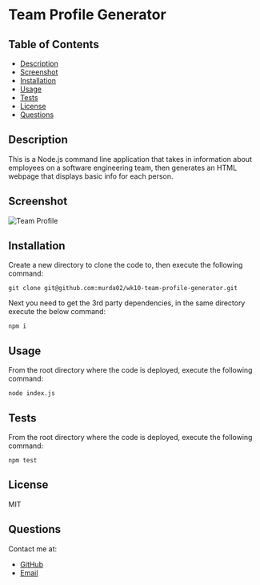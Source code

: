 # Team Profile Generator

## Table of Contents

* [Description](#description)
* [Screenshot](#screenshot)
* [Installation](#installation)
* [Usage](#usage)
* [Tests](#test)
* [License](#license)
* [Questions](#question)

## Description

This is a Node.js command line application that takes in information about employees on a software engineering team, then generates an HTML webpage that displays basic info for each person.

## Screenshot

![Team Profile](https://murda02.github.io/wk10-team-profile-generator/assets/img/screenshot.png)

## Installation

Create a new directory to clone the code to, then execute the following command: 
```
git clone git@github.com:murda02/wk10-team-profile-generator.git
```
Next you need to get the 3rd party dependencies, in the same directory execute the below command:
```
npm i
```

## Usage

From the root directory where the code is deployed, execute the following command: 
```
node index.js
```

## Tests

From the root directory where the code is deployed, execute the following command: 
```
npm test
```

## License

MIT

## Questions
Contact me at:
* [GitHub](https://github.com/murda02)
* [Email](mailto:davelmurphy@zoho.com)